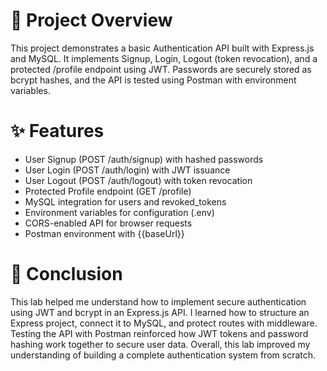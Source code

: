 # 📌 Project Overview
This project demonstrates a basic Authentication API built with Express.js and MySQL. It implements Signup, Login, Logout (token revocation), and a protected /profile endpoint using JWT. Passwords are securely stored as bcrypt hashes, and the API is tested using Postman with environment variables.

# ✨ Features
- User Signup (POST /auth/signup) with hashed passwords
- User Login (POST /auth/login) with JWT issuance
- User Logout (POST /auth/logout) with token revocation
- Protected Profile endpoint (GET /profile)
- MySQL integration for users and revoked_tokens
- Environment variables for configuration (.env)
- CORS-enabled API for browser requests
- Postman environment with {{baseUrl}}

# 📝 Conclusion
This lab helped me understand how to implement secure authentication using JWT and bcrypt in an Express.js API. I learned how to structure an Express project, connect it to MySQL, and protect routes with middleware. Testing the API with Postman reinforced how JWT tokens and password hashing work together to secure user data. Overall, this lab improved my understanding of building a complete authentication system from scratch.

